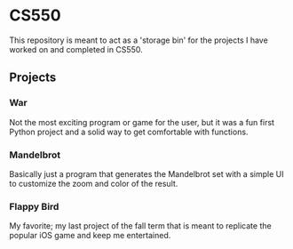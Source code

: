 # CS550
This repository is meant to act as a 'storage bin' for the projects I have worked on and completed in CS550. 

## Projects
### War
Not the most exciting program or game for the user, but it was a fun first Python project and a solid way to get comfortable with functions.

### Mandelbrot
Basically just a program that generates the Mandelbrot set with a simple UI to customize the zoom and color of the result.

### Flappy Bird
My favorite; my last project of the fall term that is meant to replicate the popular iOS game and keep me entertained.
